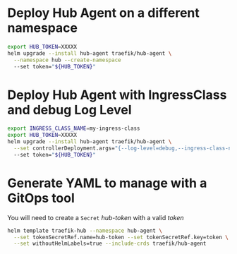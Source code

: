 # Deploy Hub Agent on a different namespace

```bash
export HUB_TOKEN=XXXXX
helm upgrade --install hub-agent traefik/hub-agent \
  --namespace hub --create-namespace
  --set token="${HUB_TOKEN}"
```

# Deploy Hub Agent with IngressClass and debug Log Level

```bash
export INGRESS_CLASS_NAME=my-ingress-class
export HUB_TOKEN=XXXXX
helm upgrade --install hub-agent traefik/hub-agent \
  --set controllerDeployment.args="{--log-level=debug,--ingress-class-name=${INGRESS_CLASS_NAME}}"
  --set token="${HUB_TOKEN}"
```

# Generate YAML to manage with a GitOps tool

You will need to create a `Secret` _hub-token_ with a valid _token_
```bash
helm template traefik-hub --namespace hub-agent \
  --set tokenSecretRef.name=hub-token --set tokenSecretRef.key=token \
  --set withoutHelmLabels=true --include-crds traefik/hub-agent
```
